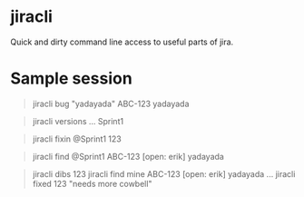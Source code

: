 jiracli
=======

Quick and dirty command line access to useful parts of jira.

Sample session
==============

>jiracli bug "yadayada"
ABC-123 yadayada

>jiracli versions
...
Sprint1

>jiracli fixin @Sprint1 123

>jiracli find @Sprint1
ABC-123 [open: erik] yadayada

>jiracli dibs 123
>jiracli find mine
ABC-123 [open: erik] yadayada
...
>jiracli fixed 123 "needs more cowbell"
